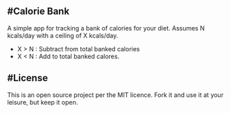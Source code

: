 #Calorie Bank
-------------

A simple app for tracking a bank of calories for your diet. Assumes N kcals/day with a ceiling of X kcals/day.
 - X > N : Subtract from total banked calories
 - X < N : Add to total banked calores.

#License
--------
This is an open source project per the MIT licence. Fork it and use it at your leisure, but keep it open.

